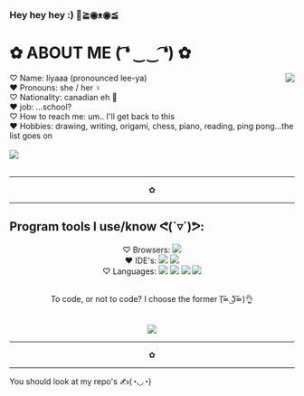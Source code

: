 ### Hey hey hey :) 👋≧◉ᴥ◉≦

<!--
**Liya-Getachew/Liya-Getachew** is a ✨ _special_ ✨ repository because its `README.md` (this file) appears on your GitHub profile. -->

<h1>✿ ABOUT ME ( ͡❛ ‿‿ ͡❛) ✿</h1>
<img src="https://media.tenor.com/1wwB5yNC6dgAAAAS/genshin-impact.gif" align="right">
♡ Name: liyaaa (pronounced lee-ya)<br>
♥ Pronouns: she / her ♀<br>
♡ Nationality: canadian eh 🍁<br>
♥ job: ...school?<br>
♡ How to reach me: um.. I'll get back to this<br>
♥ Hobbies: drawing, writing, origami, chess, piano, reading, ping pong...the list goes on
<br><br>
<img src="https://i.kym-cdn.com/photos/images/original/002/366/910/e59.gif">
<br><br>

<hr><p align="center">✿</p><hr>
<h2>Program tools I use/know ᕙ(`▿´)ᕗ:</h2>
<div align="center"> 
 ♡ Browsers: <img src="https://img.shields.io/badge/Google%20Chrome-4285F4?style=for-the-badge&logo=GoogleChrome&logoColor=white"/><br>
 ♥ IDE's: <img src="https://img.shields.io/badge/Replit-DD1200?style=for-the-badge&logo=Replit&logoColor=white"/>
 <img src="https://img.shields.io/badge/Visual%20Studio%20Code-0078d7.svg?style=for-the-badge&logo=visual-studio-code&logoColor=white"/><br> 
 ♡ Languages: <img src="https://img.shields.io/badge/html5-%23E34F26.svg?style=for-the-badge&logo=html5&logoColor=white"/>
 <img src="https://img.shields.io/badge/css3-%231572B6.svg?style=for-the-badge&logo=css3&logoColor=white"/> 
 <img src="https://img.shields.io/badge/javascript-%23323330.svg?style=for-the-badge&logo=javascript&logoColor=%23F7DF1E"/> 
 <img src="https://img.shields.io/badge/c%23-%23239120.svg?style=for-the-badge&logo=c-sharp&logoColor=white"/><br><br>
 <p>To code, or not to code? I choose the former (͠≖ ͜ʖ͠≖)👌 </p><br>
 <img src="https://media.tenor.com/Ph4alpig-m8AAAAC/klee-klee-genshin-impact.gif">
</div>
<hr><p align="center">✿</p><hr>
You should look at my repo's ✍(◔◡◔)